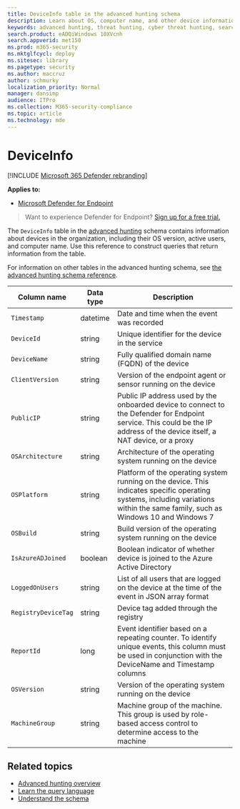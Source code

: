 ```yaml
---
title: DeviceInfo table in the advanced hunting schema
description: Learn about OS, computer name, and other device information in the DeviceInfo table of the advanced hunting schema
keywords: advanced hunting, threat hunting, cyber threat hunting, search, query, telemetry, schema reference, kusto, table, column, data type, description, deviceinfo, device, OS, platform, users, DeviceInfo
search.product: eADQiWindows 10XVcnh
search.appverid: met150
ms.prod: m365-security
ms.mktglfcycl: deploy
ms.sitesec: library
ms.pagetype: security
ms.author: maccruz
author: schmurky
localization_priority: Normal
manager: dansimp
audience: ITPro
ms.collection: M365-security-compliance
ms.topic: article
ms.technology: mde
---
```


# DeviceInfo

[!INCLUDE [Microsoft 365 Defender rebranding](../../includes/microsoft-defender.md)]

**Applies to:**
- [Microsoft Defender for Endpoint](https://go.microsoft.com/fwlink/p/?linkid=2154037)


>Want to experience Defender for Endpoint? [Sign up for a free trial.](https://www.microsoft.com/microsoft-365/windows/microsoft-defender-atp?ocid=docs-wdatp-advancedhuntingref-abovefoldlink)

The `DeviceInfo` table in the [advanced hunting](advanced-hunting-overview.md) schema contains information about devices in the organization, including their OS version, active users, and computer name. Use this reference to construct queries that return information from the table.

For information on other tables in the advanced hunting schema, see [the advanced hunting schema reference](advanced-hunting-schema-reference.md).

| Column name | Data type | Description |
|-------------|-----------|-------------|
| `Timestamp` | datetime | Date and time when the event was recorded |
| `DeviceId` | string | Unique identifier for the device in the service |
| `DeviceName` | string | Fully qualified domain name (FQDN) of the device |
| `ClientVersion` | string | Version of the endpoint agent or sensor running on the device |
| `PublicIP` | string | Public IP address used by the onboarded device to connect to the Defender for Endpoint service. This could be the IP address of the device itself, a NAT device, or a proxy |
| `OSArchitecture` | string | Architecture of the operating system running on the device |
| `OSPlatform` | string | Platform of the operating system running on the device. This indicates specific operating systems, including variations within the same family, such as Windows 10 and Windows 7 |
| `OSBuild` | string | Build version of the operating system running on the device |
| `IsAzureADJoined` | boolean | Boolean indicator of whether device is joined to the Azure Active Directory |
| `LoggedOnUsers` | string | List of all users that are logged on the device at the time of the event in JSON array format |
| `RegistryDeviceTag` | string | Device tag added through the registry |
| `ReportId` | long | Event identifier based on a repeating counter. To identify unique events, this column must be used in conjunction with the DeviceName and Timestamp columns |
| `OSVersion` | string | Version of the operating system running on the device |
| `MachineGroup` | string | Machine group of the machine. This group is used by role-based access control to determine access to the machine |

## Related topics
- [Advanced hunting overview](advanced-hunting-overview.md)
- [Learn the query language](advanced-hunting-query-language.md)
- [Understand the schema](advanced-hunting-schema-reference.md)
